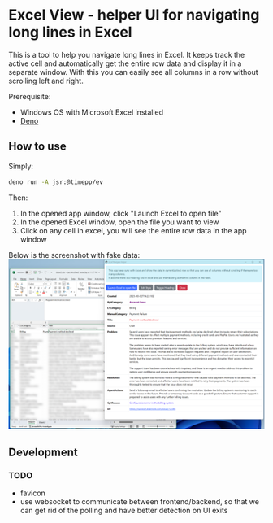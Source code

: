 # Excel View - helper UI for navigating long lines in Excel

This is a tool to help you navigate long lines in Excel. It keeps track the active cell and automatically get the entire row data and display it in a separate window. With this you can easily see all columns in a row without scrolling left and right.

Prerequisite:

- Windows OS with Microsoft Excel installed
- [Deno](https://deno.land/)

## How to use

Simply:

```bash
deno run -A jsr:@timepp/ev
```

Then:

1. In the opened app window, click "Launch Excel to open file"
1. In the opened Excel window, open the file you want to view
1. Click on any cell in excel, you will see the entire row data in the app window

Below is the screenshot with fake data:
![alt text](screenshot.png)

## Development

### TODO

- favicon
- use websocket to communicate between frontend/backend, so that we can get rid of the polling and have better detection on UI exits
